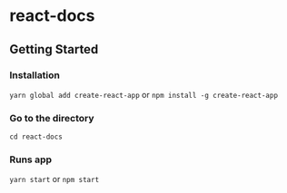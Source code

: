 # react-docs

## Getting Started
### Installation
`yarn global add create-react-app` or `npm install -g create-react-app`

### Go to the directory
`cd react-docs`

### Runs app
`yarn start` or `npm start`
